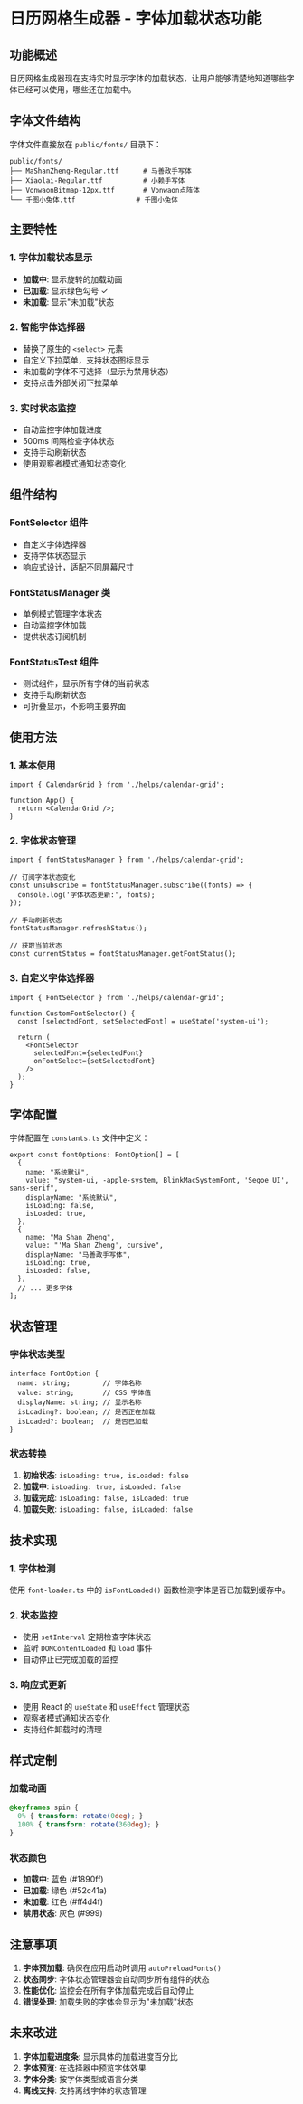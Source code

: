 # 日历网格生成器 - 字体加载状态功能

## 功能概述

日历网格生成器现在支持实时显示字体的加载状态，让用户能够清楚地知道哪些字体已经可以使用，哪些还在加载中。

## 字体文件结构

字体文件直接放在 `public/fonts/` 目录下：
```
public/fonts/
├── MaShanZheng-Regular.ttf      # 马善政手写体
├── Xiaolai-Regular.ttf          # 小赖手写体
├── VonwaonBitmap-12px.ttf       # Vonwaon点阵体
└── 千图小兔体.ttf               # 千图小兔体
```

## 主要特性

### 1. 字体加载状态显示
- **加载中**: 显示旋转的加载动画
- **已加载**: 显示绿色勾号 ✓
- **未加载**: 显示"未加载"状态

### 2. 智能字体选择器
- 替换了原生的 `<select>` 元素
- 自定义下拉菜单，支持状态图标显示
- 未加载的字体不可选择（显示为禁用状态）
- 支持点击外部关闭下拉菜单

### 3. 实时状态监控
- 自动监控字体加载进度
- 500ms 间隔检查字体状态
- 支持手动刷新状态
- 使用观察者模式通知状态变化

## 组件结构

### FontSelector 组件
- 自定义字体选择器
- 支持字体状态显示
- 响应式设计，适配不同屏幕尺寸

### FontStatusManager 类
- 单例模式管理字体状态
- 自动监控字体加载
- 提供状态订阅机制

### FontStatusTest 组件
- 测试组件，显示所有字体的当前状态
- 支持手动刷新状态
- 可折叠显示，不影响主要界面

## 使用方法

### 1. 基本使用
```tsx
import { CalendarGrid } from './helps/calendar-grid';

function App() {
  return <CalendarGrid />;
}
```

### 2. 字体状态管理
```tsx
import { fontStatusManager } from './helps/calendar-grid';

// 订阅字体状态变化
const unsubscribe = fontStatusManager.subscribe((fonts) => {
  console.log('字体状态更新:', fonts);
});

// 手动刷新状态
fontStatusManager.refreshStatus();

// 获取当前状态
const currentStatus = fontStatusManager.getFontStatus();
```

### 3. 自定义字体选择器
```tsx
import { FontSelector } from './helps/calendar-grid';

function CustomFontSelector() {
  const [selectedFont, setSelectedFont] = useState('system-ui');
  
  return (
    <FontSelector
      selectedFont={selectedFont}
      onFontSelect={setSelectedFont}
    />
  );
}
```

## 字体配置

字体配置在 `constants.ts` 文件中定义：

```tsx
export const fontOptions: FontOption[] = [
  {
    name: "系统默认",
    value: "system-ui, -apple-system, BlinkMacSystemFont, 'Segoe UI', sans-serif",
    displayName: "系统默认",
    isLoading: false,
    isLoaded: true,
  },
  {
    name: "Ma Shan Zheng",
    value: "'Ma Shan Zheng', cursive",
    displayName: "马善政手写体",
    isLoading: true,
    isLoaded: false,
  },
  // ... 更多字体
];
```

## 状态管理

### 字体状态类型
```tsx
interface FontOption {
  name: string;        // 字体名称
  value: string;       // CSS 字体值
  displayName: string; // 显示名称
  isLoading?: boolean; // 是否正在加载
  isLoaded?: boolean;  // 是否已加载
}
```

### 状态转换
1. **初始状态**: `isLoading: true, isLoaded: false`
2. **加载中**: `isLoading: true, isLoaded: false`
3. **加载完成**: `isLoading: false, isLoaded: true`
4. **加载失败**: `isLoading: false, isLoaded: false`

## 技术实现

### 1. 字体检测
使用 `font-loader.ts` 中的 `isFontLoaded()` 函数检测字体是否已加载到缓存中。

### 2. 状态监控
- 使用 `setInterval` 定期检查字体状态
- 监听 `DOMContentLoaded` 和 `load` 事件
- 自动停止已完成加载的监控

### 3. 响应式更新
- 使用 React 的 `useState` 和 `useEffect` 管理状态
- 观察者模式通知状态变化
- 支持组件卸载时的清理

## 样式定制

### 加载动画
```css
@keyframes spin {
  0% { transform: rotate(0deg); }
  100% { transform: rotate(360deg); }
}
```

### 状态颜色
- **加载中**: 蓝色 (#1890ff)
- **已加载**: 绿色 (#52c41a)
- **未加载**: 红色 (#ff4d4f)
- **禁用状态**: 灰色 (#999)

## 注意事项

1. **字体预加载**: 确保在应用启动时调用 `autoPreloadFonts()`
2. **状态同步**: 字体状态管理器会自动同步所有组件的状态
3. **性能优化**: 监控会在所有字体加载完成后自动停止
4. **错误处理**: 加载失败的字体会显示为"未加载"状态

## 未来改进

1. **字体加载进度条**: 显示具体的加载进度百分比
2. **字体预览**: 在选择器中预览字体效果
3. **字体分类**: 按字体类型或语言分类
4. **离线支持**: 支持离线字体的状态管理
